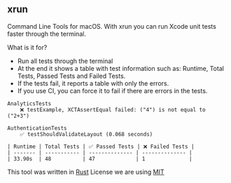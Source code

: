 ## xrun

Command Line Tools for macOS. With xrun you can run Xcode unit tests faster through the terminal.

What is it for?

- Run all tests through the terminal
- At the end it shows a table with test information such as: Runtime, Total Tests, Passed Tests and Failed Tests.
- If the tests fail, it reports a table with only the errors.
- If you use CI, you can force it to fail if there are errors in the tests.

```
AnalyticsTests
    ❌ testExample, XCTAssertEqual failed: ("4") is not equal to ("2+3")

AuthenticationTests
    ✅ testShouldValidateLayout (0.068 seconds)

| Runtime | Total Tests | ✅ Passed Tests | ❌ Failed Tests |
| ------- | ----------- | -------------- | -------------- |
| 33.90s  | 48          | 47             | 1              |
```

This tool was written in [Rust](https://www.rust-lang.org/)
License we are using [MIT](https://github.com/heroesofcode/xrun/blob/main/LICENSE)